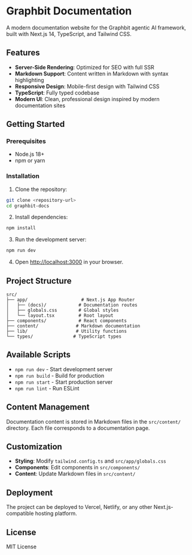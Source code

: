 # Graphbit Documentation

A modern documentation website for the Graphbit agentic AI framework, built with Next.js 14, TypeScript, and Tailwind CSS.

## Features

- **Server-Side Rendering**: Optimized for SEO with full SSR
- **Markdown Support**: Content written in Markdown with syntax highlighting
- **Responsive Design**: Mobile-first design with Tailwind CSS
- **TypeScript**: Fully typed codebase
- **Modern UI**: Clean, professional design inspired by modern documentation sites

## Getting Started

### Prerequisites

- Node.js 18+
- npm or yarn

### Installation

1. Clone the repository:

```bash
git clone <repository-url>
cd graphbit-docs
```

2. Install dependencies:

```bash
npm install
```

3. Run the development server:

```bash
npm run dev
```

4. Open [http://localhost:3000](http://localhost:3000) in your browser.

## Project Structure

```
src/
├── app/                    # Next.js App Router
│   ├── (docs)/            # Documentation routes
│   ├── globals.css        # Global styles
│   └── layout.tsx         # Root layout
├── components/            # React components
├── content/              # Markdown documentation
├── lib/                  # Utility functions
└── types/               # TypeScript types
```

## Available Scripts

- `npm run dev` - Start development server
- `npm run build` - Build for production
- `npm run start` - Start production server
- `npm run lint` - Run ESLint

## Content Management

Documentation content is stored in Markdown files in the `src/content/` directory. Each file corresponds to a documentation page.

## Customization

- **Styling**: Modify `tailwind.config.ts` and `src/app/globals.css`
- **Components**: Edit components in `src/components/`
- **Content**: Update Markdown files in `src/content/`

## Deployment

The project can be deployed to Vercel, Netlify, or any other Next.js-compatible hosting platform.

## License

MIT License
